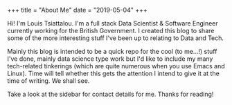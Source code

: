 +++
title = "About Me"
date = "2019-05-04"
+++

Hi! I'm Louis Tsiattalou. I'm a full stack Data Scientist & Software Engineer
currently working for the British Government. I created this blog to share some
of the more interesting stuff I've been up to relating to Data and Tech.

Mainly this blog is intended to be a quick repo for the cool (to me...!) stuff
I've done, mainly data science type work but I'd like to include my many
tech-related tinkerings (which are quite numerous when you use Emacs and Linux).
Time will tell whether this gets the attention I intend to give it at the time
of writing. We shall see.

Take a look at the sidebar for contact details for me. Thanks for reading!
